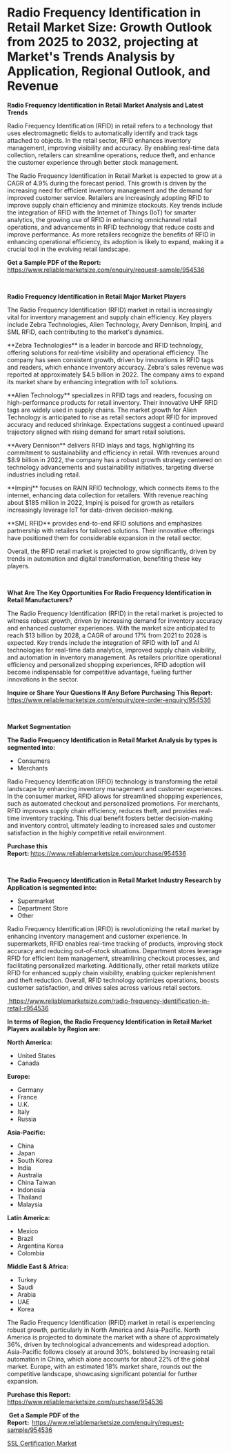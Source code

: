 <p><h1>Radio Frequency Identification in Retail Market Size: Growth Outlook from 2025 to 2032, projecting at Market's Trends Analysis by Application, Regional Outlook, and Revenue</h1></p><p><strong>Radio Frequency Identification in Retail Market Analysis and Latest Trends</strong></p>
<p><p>Radio Frequency Identification (RFID) in retail refers to a technology that uses electromagnetic fields to automatically identify and track tags attached to objects. In the retail sector, RFID enhances inventory management, improving visibility and accuracy. By enabling real-time data collection, retailers can streamline operations, reduce theft, and enhance the customer experience through better stock management.</p><p>The Radio Frequency Identification in Retail Market is expected to grow at a CAGR of 4.9% during the forecast period. This growth is driven by the increasing need for efficient inventory management and the demand for improved customer service. Retailers are increasingly adopting RFID to improve supply chain efficiency and minimize stockouts. Key trends include the integration of RFID with the Internet of Things (IoT) for smarter analytics, the growing use of RFID in enhancing omnichannel retail operations, and advancements in RFID technology that reduce costs and improve performance. As more retailers recognize the benefits of RFID in enhancing operational efficiency, its adoption is likely to expand, making it a crucial tool in the evolving retail landscape.</p></p>
<p><strong>Get a Sample PDF of the Report:&nbsp;</strong> <a href="https://www.reliablemarketsize.com/enquiry/request-sample/954536?utm_campaign=2628&utm_medium=2&utm_source=Github&utm_content=ia&utm_term=07032025&utm_id=radio-frequency-identification-in-retail">https://www.reliablemarketsize.com/enquiry/request-sample/954536</a></p>
<p>&nbsp;</p>
<p><strong>Radio Frequency Identification in Retail Major Market Players</strong></p>
<p><p>The Radio Frequency Identification (RFID) market in retail is increasingly vital for inventory management and supply chain efficiency. Key players include Zebra Technologies, Alien Technology, Avery Dennison, Impinj, and SML RFID, each contributing to the market's dynamics.</p><p>**Zebra Technologies** is a leader in barcode and RFID technology, offering solutions for real-time visibility and operational efficiency. The company has seen consistent growth, driven by innovations in RFID tags and readers, which enhance inventory accuracy. Zebra's sales revenue was reported at approximately $4.5 billion in 2022. The company aims to expand its market share by enhancing integration with IoT solutions.</p><p>**Alien Technology** specializes in RFID tags and readers, focusing on high-performance products for retail inventory. Their innovative UHF RFID tags are widely used in supply chains. The market growth for Alien Technology is anticipated to rise as retail sectors adopt RFID for improved accuracy and reduced shrinkage. Expectations suggest a continued upward trajectory aligned with rising demand for smart retail solutions.</p><p>**Avery Dennison** delivers RFID inlays and tags, highlighting its commitment to sustainability and efficiency in retail. With revenues around $8.9 billion in 2022, the company has a robust growth strategy centered on technology advancements and sustainability initiatives, targeting diverse industries including retail.</p><p>**Impinj** focuses on RAIN RFID technology, which connects items to the internet, enhancing data collection for retailers. With revenue reaching about $185 million in 2022, Impinj is poised for growth as retailers increasingly leverage IoT for data-driven decision-making.</p><p>**SML RFID** provides end-to-end RFID solutions and emphasizes partnership with retailers for tailored solutions. Their innovative offerings have positioned them for considerable expansion in the retail sector.</p><p>Overall, the RFID retail market is projected to grow significantly, driven by trends in automation and digital transformation, benefiting these key players.</p></p>
<p>&nbsp;</p>
<p><strong>What Are The Key Opportunities For Radio Frequency Identification in Retail Manufacturers?</strong></p>
<p><p>The Radio Frequency Identification (RFID) in the retail market is projected to witness robust growth, driven by increasing demand for inventory accuracy and enhanced customer experiences. With the market size anticipated to reach $13 billion by 2028, a CAGR of around 17% from 2021 to 2028 is expected. Key trends include the integration of RFID with IoT and AI technologies for real-time data analytics, improved supply chain visibility, and automation in inventory management. As retailers prioritize operational efficiency and personalized shopping experiences, RFID adoption will become indispensable for competitive advantage, fueling further innovations in the sector.</p></p>
<p><strong>Inquire or Share Your Questions If Any Before Purchasing This Report:</strong> <a href="https://www.reliablemarketsize.com/enquiry/pre-order-enquiry/954536?utm_campaign=2628&utm_medium=2&utm_source=Github&utm_content=ia&utm_term=07032025&utm_id=radio-frequency-identification-in-retail">https://www.reliablemarketsize.com/enquiry/pre-order-enquiry/954536</a></p>
<p>&nbsp;</p>
<p><strong>Market Segmentation</strong></p>
<p><strong>The Radio Frequency Identification in Retail Market Analysis by types is segmented into:</strong></p>
<p><ul><li>Consumers</li><li>Merchants</li></ul></p>
<p><p>Radio Frequency Identification (RFID) technology is transforming the retail landscape by enhancing inventory management and customer experiences. In the consumer market, RFID allows for streamlined shopping experiences, such as automated checkout and personalized promotions. For merchants, RFID improves supply chain efficiency, reduces theft, and provides real-time inventory tracking. This dual benefit fosters better decision-making and inventory control, ultimately leading to increased sales and customer satisfaction in the highly competitive retail environment.</p></p>
<p><strong>Purchase this Report:&nbsp;</strong><a href="https://www.reliablemarketsize.com/purchase/954536?utm_campaign=2628&utm_medium=2&utm_source=Github&utm_content=ia&utm_term=07032025&utm_id=radio-frequency-identification-in-retail">https://www.reliablemarketsize.com/purchase/954536</a></p>
<p>&nbsp;</p>
<p><strong>The Radio Frequency Identification in Retail Market Industry Research by Application is segmented into:</strong></p>
<p><ul><li>Supermarket</li><li>Department Store</li><li>Other</li></ul></p>
<p><p>Radio Frequency Identification (RFID) is revolutionizing the retail market by enhancing inventory management and customer experience. In supermarkets, RFID enables real-time tracking of products, improving stock accuracy and reducing out-of-stock situations. Department stores leverage RFID for efficient item management, streamlining checkout processes, and facilitating personalized marketing. Additionally, other retail markets utilize RFID for enhanced supply chain visibility, enabling quicker replenishment and theft reduction. Overall, RFID technology optimizes operations, boosts customer satisfaction, and drives sales across various retail sectors.</p></p>
<p><a href="https://www.reliablemarketsize.com/radio-frequency-identification-in-retail-r954536?utm_campaign=2628&utm_medium=2&utm_source=Github&utm_content=ia&utm_term=07032025&utm_id=radio-frequency-identification-in-retail">&nbsp;https://www.reliablemarketsize.com/radio-frequency-identification-in-retail-r954536</a></p>
<p><strong>In terms of Region, the Radio Frequency Identification in Retail Market Players available by Region are:</strong></p>
<p>
    <p> <strong> North America: </strong>
        <ul>
            <li>United States</li>
            <li>Canada</li>
        </ul>
        </p> 
    <p> <strong> Europe: </strong>
        <ul>
            <li>Germany</li>
            <li>France</li>
            <li>U.K.</li>
            <li>Italy</li>
            <li>Russia</li>
        </ul>
        </p> 
    <p> <strong> Asia-Pacific: </strong>
        <ul>
            <li>China</li>
            <li>Japan</li>
            <li>South Korea</li>
            <li>India</li>
            <li>Australia</li>
            <li>China Taiwan</li>
            <li>Indonesia</li>
            <li>Thailand</li>
            <li>Malaysia</li>
        </ul>
        </p> 
    <p> <strong> Latin America: </strong>
        <ul>
            <li>Mexico</li>
            <li>Brazil</li>
            <li>Argentina Korea</li>
            <li>Colombia</li>
        </ul>
        </p> 
    <p> <strong> Middle East & Africa: </strong>
        <ul>
            <li>Turkey</li>
            <li>Saudi</li>
            <li>Arabia</li>
            <li>UAE</li>
            <li>Korea</li>
        </ul>
    </p>
    </p>
<p><p>The Radio Frequency Identification (RFID) market in retail is experiencing robust growth, particularly in North America and Asia-Pacific. North America is projected to dominate the market with a share of approximately 36%, driven by technological advancements and widespread adoption. Asia-Pacific follows closely at around 30%, bolstered by increasing retail automation in China, which alone accounts for about 22% of the global market. Europe, with an estimated 18% market share, rounds out the competitive landscape, showcasing significant potential for further expansion.</p></p>
<p><strong>Purchase this Report: </strong><a href="https://www.reliablemarketsize.com/purchase/954536?utm_campaign=2628&utm_medium=2&utm_source=Github&utm_content=ia&utm_term=07032025&utm_id=radio-frequency-identification-in-retail">https://www.reliablemarketsize.com/purchase/954536</a></p>
<p>&nbsp;<strong>Get a Sample PDF of the Report:&nbsp;&nbsp;</strong><a href="https://www.reliablemarketsize.com/enquiry/request-sample/954536?utm_campaign=2628&utm_medium=2&utm_source=Github&utm_content=ia&utm_term=07032025&utm_id=radio-frequency-identification-in-retail">https://www.reliablemarketsize.com/enquiry/request-sample/954536</a></p>
<p><strong></strong></p>
<p><p><a href="https://github.com/comasnickie/Market-Research-Report-List-1/blob/main/ssl-certification-market.md?utm_campaign=2628&utm_medium=2&utm_source=Github&utm_content=ia&utm_term=07032025&utm_id=radio-frequency-identification-in-retail">SSL Certification Market</a></p></p>